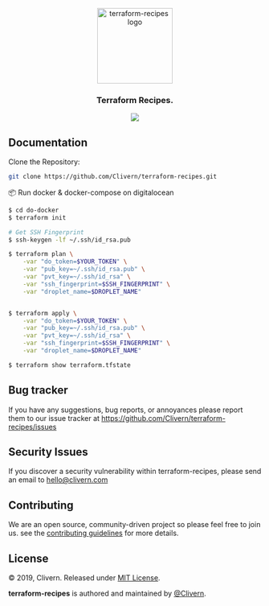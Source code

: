 <p align="center">
    <img alt="terraform-recipes logo" src="https://www.terraform.io/assets/images/og-image-8b3e4f7d.png" width="150" />
    <h3 align="center">Terraform Recipes.</h3>
    <p align="center">
        <a href="https://github.com/Clivern/terraform-recipes/blob/master/LICENSE"><img src="https://img.shields.io/badge/LICENSE-MIT-orange.svg"></a>
    </p>
</p>


## Documentation

Clone the Repository:

```zsh
git clone https://github.com/Clivern/terraform-recipes.git
```

📦 Run docker & docker-compose on digitalocean

```zsh
$ cd do-docker
$ terraform init

# Get SSH Fingerprint
$ ssh-keygen -lf ~/.ssh/id_rsa.pub

$ terraform plan \
    -var "do_token=$YOUR_TOKEN" \
    -var "pub_key=~/.ssh/id_rsa.pub" \
    -var "pvt_key=~/.ssh/id_rsa" \
    -var "ssh_fingerprint=$SSH_FINGERPRINT" \
    -var "droplet_name=$DROPLET_NAME"


$ terraform apply \
    -var "do_token=$YOUR_TOKEN" \
    -var "pub_key=~/.ssh/id_rsa.pub" \
    -var "pvt_key=~/.ssh/id_rsa" \
    -var "ssh_fingerprint=$SSH_FINGERPRINT" \
    -var "droplet_name=$DROPLET_NAME"

$ terraform show terraform.tfstate
```


## Bug tracker

If you have any suggestions, bug reports, or annoyances please report them to our issue tracker at https://github.com/Clivern/terraform-recipes/issues


## Security Issues

If you discover a security vulnerability within terraform-recipes, please send an email to [hello@clivern.com](mailto:hello@clivern.com)


## Contributing

We are an open source, community-driven project so please feel free to join us. see the [contributing guidelines](CONTRIBUTING.md) for more details.


## License

© 2019, Clivern. Released under [MIT License](https://opensource.org/licenses/mit-license.php).

**terraform-recipes** is authored and maintained by [@Clivern](http://github.com/Clivern).
